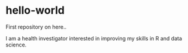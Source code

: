 # hello-world
First repository on here..

I am a health investigator interested in improving my skills in R and data science.
